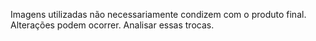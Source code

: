 Imagens utilizadas não necessariamente condizem com o produto final. 
Alterações podem ocorrer.
Analisar essas trocas.